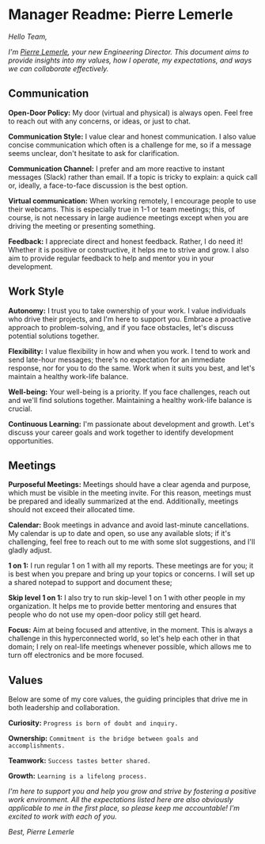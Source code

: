# Manager Readme: Pierre Lemerle

_Hello Team,_

_I'm [Pierre Lemerle](https://www.linkedin.com/in/pierre-lemerle/), your new Engineering Director. This document aims to provide insights into my values, how I operate, my expectations, and ways we can collaborate effectively._

## Communication
**Open-Door Policy:** My door (virtual and physical) is always open. Feel free to reach out with any concerns, or ideas, or just to chat.

**Communication Style:** I value clear and honest communication. I also value concise communication which often is a challenge for me, so if a message seems unclear, don't hesitate to ask for clarification.

**Communication Channel:** I prefer and am more reactive to instant messages (Slack) rather than email. If a topic is tricky to explain: a quick call or, ideally, a face-to-face discussion is the best option.

**Virtual communication:** When working remotely, I encourage people to use their webcams. This is especially true in 1-1 or team meetings; this, of course, is not necessary in large audience meetings except when you are driving the meeting or presenting something.

**Feedback:** I appreciate direct and honest feedback. Rather, I do need it! Whether it is positive or constructive, it helps me to strive and grow. I also aim to provide regular feedback to help and mentor you in your development.

## Work Style

**Autonomy:** I trust you to take ownership of your work. I value individuals who drive their projects, and I'm here to support you. Embrace a proactive approach to problem-solving, and if you face obstacles, let's discuss potential solutions together.

**Flexibility:** I value flexibility in how and when you work. I tend to work and send late-hour messages; there's no expectation for an immediate response, nor for you to do the same. Work when it suits you best, and let's maintain a healthy work-life balance.

**Well-being:** Your well-being is a priority. If you face challenges, reach out and we'll find solutions together. Maintaining a healthy work-life balance is crucial.

**Continuous Learning:** I'm passionate about development and growth. Let's discuss your career goals and work together to identify development opportunities.

## Meetings

**Purposeful Meetings:** Meetings should have a clear agenda and purpose, which must be visible in the meeting invite. For this reason, meetings must be prepared and ideally summarized at the end. Additionally, meetings should not exceed their allocated time.

**Calendar:** Book meetings in advance and avoid last-minute cancellations. My calendar is up to date and open, so use any available slots; if it's challenging, feel free to reach out to me with some slot suggestions, and I'll gladly adjust.

**1 on 1:** I run regular 1 on 1 with all my reports. These meetings are for you; it is best when you prepare and bring up your topics or concerns. I will set up a shared notepad to support and document these;

**Skip level 1 on 1:** I also try to run skip-level 1 on 1 with other people in my organization. It helps me to provide better mentoring and ensures that people who do not use my open-door policy still get heard.

**Focus:** Aim at being focused and attentive, in the moment. This is always a challenge in this hyperconnected world, so let's help each other in that domain; I rely on real-life meetings whenever possible, which allows me to turn off electronics and be more focused.

## Values

Below are some of my core values, the guiding principles that drive me in both leadership and collaboration.

**Curiosity:** `Progress is born of doubt and inquiry.`

**Ownership:** `Commitment is the bridge between goals and accomplishments.`

**Teamwork:** `Success tastes better shared.`

**Growth:** `Learning is a lifelong process.` 

_I'm here to support you and help you grow and strive by fostering a positive work environment. All the expectations listed here are also obviously applicable to me in the first place, so please keep me accountable!_
_I'm excited to work with each of you._

_Best,_
_Pierre Lemerle_
